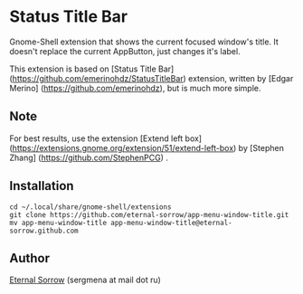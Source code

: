 Status Title Bar
================

Gnome-Shell extension that shows the current focused window's title. It doesn't
replace the current AppButton, just changes it's label.

This extension is based on
[Status Title Bar] (https://github.com/emerinohdz/StatusTitleBar)
extension, written by
[Edgar Merino] (https://github.com/emerinohdz),
but is much more simple.

Note
----

For best results, use the extension
[Extend left box] (https://extensions.gnome.org/extension/51/extend-left-box)
by [Stephen Zhang] (https://github.com/StephenPCG)
.

Installation
------------

    cd ~/.local/share/gnome-shell/extensions
    git clone https://github.com/eternal-sorrow/app-menu-window-title.git
    mv app-menu-window-title app-menu-window-title@eternal-sorrow.github.com 

Author
------

[Eternal Sorrow](https://github.com/eternal-sorrow) (sergmena at mail dot ru)
